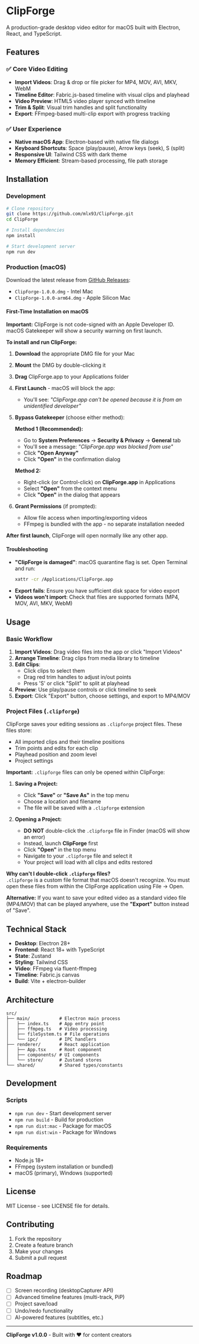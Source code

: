 # ClipForge

A production-grade desktop video editor for macOS built with Electron, React, and TypeScript.

## Features

### ✅ Core Video Editing
- **Import Videos**: Drag & drop or file picker for MP4, MOV, AVI, MKV, WebM
- **Timeline Editor**: Fabric.js-based timeline with visual clips and playhead
- **Video Preview**: HTML5 video player synced with timeline
- **Trim & Split**: Visual trim handles and split functionality
- **Export**: FFmpeg-based multi-clip export with progress tracking

### ✅ User Experience
- **Native macOS App**: Electron-based with native file dialogs
- **Keyboard Shortcuts**: Space (play/pause), Arrow keys (seek), S (split)
- **Responsive UI**: Tailwind CSS with dark theme
- **Memory Efficient**: Stream-based processing, file path storage

## Installation

### Development
```bash
# Clone repository
git clone https://github.com/mlx93/ClipForge.git
cd ClipForge

# Install dependencies
npm install

# Start development server
npm run dev
```

### Production (macOS)

Download the latest release from [GitHub Releases](https://github.com/mlx93/ClipForge/releases):
- `ClipForge-1.0.0.dmg` - Intel Mac
- `ClipForge-1.0.0-arm64.dmg` - Apple Silicon Mac

#### First-Time Installation on macOS

**Important:** ClipForge is not code-signed with an Apple Developer ID. macOS Gatekeeper will show a security warning on first launch.

**To install and run ClipForge:**

1. **Download** the appropriate DMG file for your Mac
2. **Mount** the DMG by double-clicking it
3. **Drag** ClipForge.app to your Applications folder
4. **First Launch** - macOS will block the app:
   - You'll see: *"ClipForge.app can't be opened because it is from an unidentified developer"*
   
5. **Bypass Gatekeeper** (choose either method):

   **Method 1 (Recommended):**
   - Go to **System Preferences** → **Security & Privacy** → **General** tab
   - You'll see a message: *"ClipForge.app was blocked from use"*
   - Click **"Open Anyway"**
   - Click **"Open"** in the confirmation dialog
   
   **Method 2:**
   - Right-click (or Control-click) on **ClipForge.app** in Applications
   - Select **"Open"** from the context menu
   - Click **"Open"** in the dialog that appears

6. **Grant Permissions** (if prompted):
   - Allow file access when importing/exporting videos
   - FFmpeg is bundled with the app - no separate installation needed

**After first launch**, ClipForge will open normally like any other app.

#### Troubleshooting

- **"ClipForge is damaged"**: macOS quarantine flag is set. Open Terminal and run:
  ```bash
  xattr -cr /Applications/ClipForge.app
  ```
- **Export fails**: Ensure you have sufficient disk space for video export
- **Videos won't import**: Check that files are supported formats (MP4, MOV, AVI, MKV, WebM)

## Usage

### Basic Workflow

1. **Import Videos**: Drag video files into the app or click "Import Videos"
2. **Arrange Timeline**: Drag clips from media library to timeline
3. **Edit Clips**: 
   - Click clips to select them
   - Drag red trim handles to adjust in/out points
   - Press 'S' or click "Split" to split at playhead
4. **Preview**: Use play/pause controls or click timeline to seek
5. **Export**: Click "Export" button, choose settings, and export to MP4/MOV

### Project Files (`.clipforge`)

ClipForge saves your editing sessions as `.clipforge` project files. These files store:
- All imported clips and their timeline positions
- Trim points and edits for each clip
- Playhead position and zoom level
- Project settings

**Important:** `.clipforge` files can only be opened within ClipForge:

1. **Saving a Project:**
   - Click **"Save"** or **"Save As"** in the top menu
   - Choose a location and filename
   - The file will be saved with a `.clipforge` extension

2. **Opening a Project:**
   - **DO NOT** double-click the `.clipforge` file in Finder (macOS will show an error)
   - Instead, launch **ClipForge** first
   - Click **"Open"** in the top menu
   - Navigate to your `.clipforge` file and select it
   - Your project will load with all clips and edits restored

**Why can't I double-click `.clipforge` files?**  
`.clipforge` is a custom file format that macOS doesn't recognize. You must open these files from within the ClipForge application using File → Open.

**Alternative:** If you want to save your edited video as a standard video file (MP4/MOV) that can be played anywhere, use the **"Export"** button instead of "Save".

## Technical Stack

- **Desktop**: Electron 28+
- **Frontend**: React 18+ with TypeScript
- **State**: Zustand
- **Styling**: Tailwind CSS
- **Video**: FFmpeg via fluent-ffmpeg
- **Timeline**: Fabric.js canvas
- **Build**: Vite + electron-builder

## Architecture

```
src/
├── main/           # Electron main process
│   ├── index.ts    # App entry point
│   ├── ffmpeg.ts   # Video processing
│   ├── fileSystem.ts # File operations
│   └── ipc/        # IPC handlers
├── renderer/       # React application
│   ├── App.tsx     # Root component
│   ├── components/ # UI components
│   └── store/      # Zustand stores
└── shared/         # Shared types/constants
```

## Development

### Scripts
- `npm run dev` - Start development server
- `npm run build` - Build for production
- `npm run dist:mac` - Package for macOS
- `npm run dist:win` - Package for Windows

### Requirements
- Node.js 18+
- FFmpeg (system installation or bundled)
- macOS (primary), Windows (supported)

## License

MIT License - see LICENSE file for details.

## Contributing

1. Fork the repository
2. Create a feature branch
3. Make your changes
4. Submit a pull request

## Roadmap

- [ ] Screen recording (desktopCapturer API)
- [ ] Advanced timeline features (multi-track, PiP)
- [ ] Project save/load
- [ ] Undo/redo functionality
- [ ] AI-powered features (subtitles, etc.)

---

**ClipForge v1.0.0** - Built with ❤️ for content creators
